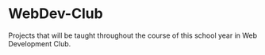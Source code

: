 # WebDev-Club
Projects that will be taught throughout the course of this school year in Web Development Club.
